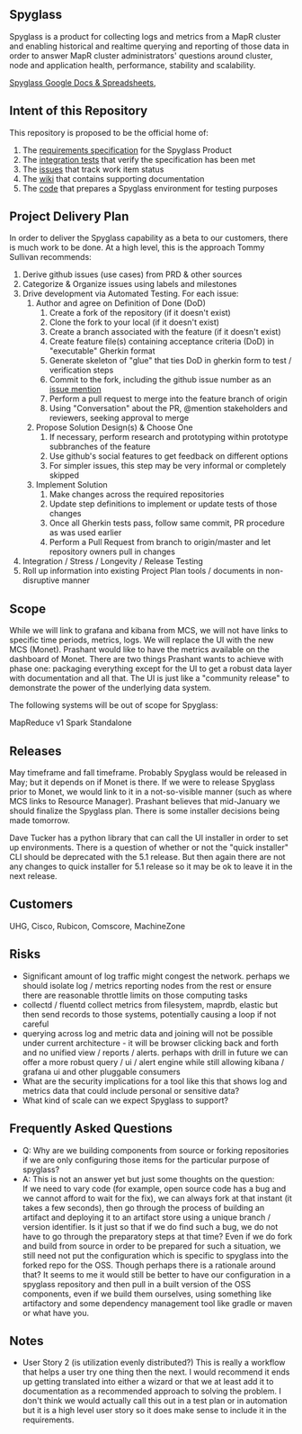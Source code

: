 Spyglass
--------

Spyglass is a product for collecting logs and metrics from a MapR cluster
and enabling historical and realtime querying and reporting of those data
in order to answer MapR cluster administrators' questions around cluster,
node and application health, performance, stability and scalability.
 
[Spyglass Google Docs & Spreadsheets](https://docs.google.com/document/d/1LR8kv0MMymI6UZ7_gnwfM_PH4LnGN9W8GM3kDz_4tf4/edit),

## Intent of this Repository

This repository is proposed to be the official home of:

1. The [requirements specification](features) for the Spyglass Product
2. The [integration tests](features/step_definitions) that verify the specification has been met
3. The [issues](https://github.com/mapr/private-spyglass/issues) that track work item status
4. The [wiki](https://github.com/mapr/private-spyglass/wiki) that contains supporting documentation
5. The [code](#) that prepares a Spyglass environment for testing purposes

## Project Delivery Plan

In order to deliver the Spyglass capability as a beta to our customers, there is much
work to be done. At a high level, this is the approach Tommy Sullivan recommends:

1. Derive github issues (use cases) from PRD & other sources
2. Categorize & Organize issues using labels and milestones
3. Drive development via Automated Testing. For each issue: 
    1. Author and agree on Definition of Done (DoD)
        1. Create a fork of the repository (if it doesn't exist)
        2. Clone the fork to your local (if it doesn't exist)
        3. Create a branch associated with the feature (if it doesn't exist)
        4. Create feature file(s) containing acceptance criteria (DoD) in "executable" Gherkin format
        5. Generate skeleton of "glue" that ties DoD in gherkin form to test / verification steps
        6. Commit to the fork, including the github issue number as an [issue mention](https://github.com/blog/957-introducing-issue-mentions)
        7. Perform a pull request to merge into the feature branch of origin
        8. Using "Conversation" about the PR, @mention stakeholders and reviewers, seeking approval to merge
    2. Propose Solution Design(s) & Choose One
        1. If necessary, perform research and prototyping within prototype subbranches of the feature
        2. Use github's social features to get feedback on different options
        3. For simpler issues, this step may be very informal or completely skipped
    3. Implement Solution
        1. Make changes across the required repositories
        2. Update step definitions to implement or update tests of those changes
        3. Once all Gherkin tests pass, follow same commit, PR procedure as was used earlier
        4. Perform a Pull Request from branch to origin/master and let repository owners pull in changes
4. Integration / Stress / Longevity / Release Testing
5. Roll up information into existing Project Plan tools / documents in non-disruptive manner

## Scope

While we will link to grafana and kibana from MCS, we will not have links to specific time periods, metrics, logs.
We will replace the UI with the new MCS (Monet). Prashant would like to have the metrics available on the dashboard 
of Monet. There are two things Prashant wants to achieve with phase one: packaging everything except for the UI to get
a robust data layer with documentation and all that. The UI is just like a "community release" to demonstrate the
power of the underlying data system.

The following systems will be out of scope for Spyglass:

MapReduce v1
Spark Standalone

## Releases

May timeframe and fall timeframe. Probably Spyglass would be released in May; but it depends on if Monet is there. If
we were to release Spyglass prior to Monet, we would link to it in a not-so-visible manner (such as where MCS
links to Resource Manager). Prashant believes that mid-January we should finalize the Spyglass plan. There is 
some installer decisions being made tomorrow. 

Dave Tucker has a python library that can call the UI installer in order to set up environments. There is a question of
whether or not the "quick installer" CLI should be deprecated with the 5.1 release. But then again there are not any
changes to quick installer for 5.1 release so it may be ok to leave it in the next release.

## Customers

UHG, Cisco, Rubicon, Comscore, MachineZone

## Risks

* Significant amount of log traffic might congest the network. perhaps we should isolate log / metrics reporting nodes 
  from the rest or ensure there are reasonable throttle limits on those computing tasks
* collectd / fluentd collect metrics from filesystem, maprdb, elastic but then send records to those systems, 
  potentially causing a loop if not careful
* querying across log and metric data and joining will not be possible under current architecture - it will be browser
  clicking back and forth and no unified view / reports / alerts. perhaps with drill in future we can offer a more 
  robust query / ui / alert engine while still allowing kibana / grafana ui and other pluggable consumers
* What are the security implications for a tool like this that shows log and metrics data that could include personal
  or sensitive data?
* What kind of scale can we expect Spyglass to support?

## Frequently Asked Questions

* Q: Why are we building components from source or forking repositories if we are only configuring those items for the
  particular purpose of spyglass? 
* A: This is not an answer yet but just some thoughts on the question:  
  If we need to vary code (for example, open source code has a bug and we cannot
  afford to wait for the fix), we can always fork at that instant (it takes a few seconds), then go through the process
  of building an artifact and deploying it to an artifact store using a unique branch / version identifier. Is it just
  so that if we do find such a bug, we do not have to go through the preparatory steps at that time? Even if we do
  fork and build from source in order to be prepared for such a situation, we still need not put the configuration 
  which is specific to spyglass into the forked repo for the OSS. Though perhaps there is a rationale around that? It
  seems to me it would still be better to have our configuration in a spyglass repository and then pull in a built 
  version of the OSS components, even if we build them ourselves, using something like artifactory and some dependency
  management tool like gradle or maven or what have you.

## Notes

* User Story 2 (is utilization evenly distributed?)
  This is really a workflow that helps a user try one thing then the next. I would recommend it ends up
  getting translated into either a wizard or that we at least add it to documentation as a recommended approach to 
  solving the problem. I don't think we would actually call this out in a test plan or in automation but it is a
  high level user story so it does make sense to include it in the requirements.